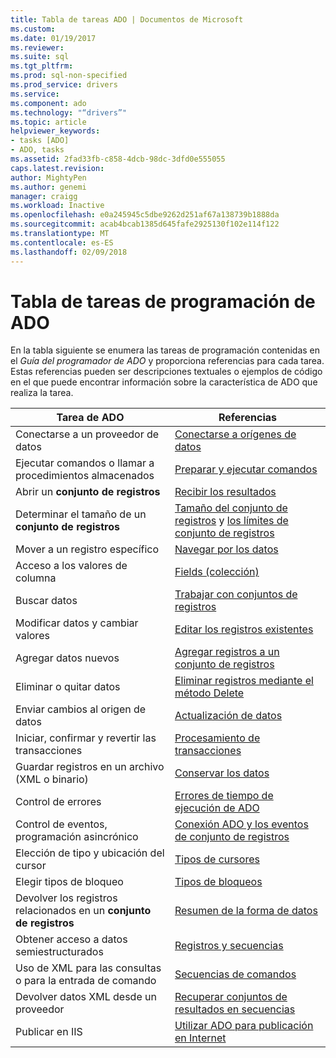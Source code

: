 ```yaml
---
title: Tabla de tareas ADO | Documentos de Microsoft
ms.custom: 
ms.date: 01/19/2017
ms.reviewer: 
ms.suite: sql
ms.tgt_pltfrm: 
ms.prod: sql-non-specified
ms.prod_service: drivers
ms.service: 
ms.component: ado
ms.technology: "“drivers”"
ms.topic: article
helpviewer_keywords:
- tasks [ADO]
- ADO, tasks
ms.assetid: 2fad33fb-c858-4dcb-98dc-3dfd0e555055
caps.latest.revision: 
author: MightyPen
ms.author: genemi
manager: craigg
ms.workload: Inactive
ms.openlocfilehash: e0a245945c5dbe9262d251af67a138739b1888da
ms.sourcegitcommit: acab4bcab1385d645fafe2925130f102e114f122
ms.translationtype: MT
ms.contentlocale: es-ES
ms.lasthandoff: 02/09/2018
---
```

# <a name="ado-programming-task-table"></a>Tabla de tareas de programación de ADO
En la tabla siguiente se enumera las tareas de programación contenidas en el *Guía del programador de ADO* y proporciona referencias para cada tarea. Estas referencias pueden ser descripciones textuales o ejemplos de código en el que puede encontrar información sobre la característica de ADO que realiza la tarea.

|Tarea de ADO|Referencias|
|--------------|----------------|
|Conectarse a un proveedor de datos|[Conectarse a orígenes de datos](../../ado/guide/data/connecting-to-data-sources.md)|
|Ejecutar comandos o llamar a procedimientos almacenados|[Preparar y ejecutar comandos](../../ado/guide/data/preparing-and-executing-commands.md)|
|Abrir un **conjunto de registros**|[Recibir los resultados](../../ado/guide/data/receiving-results.md)|
|Determinar el tamaño de un **conjunto de registros**|[Tamaño del conjunto de registros](../../ado/guide/data/current-record-and-size-of-recordset.md) y [los límites de conjunto de registros](../../ado/guide/data/boundaries-of-a-recordset.md)|
|Mover a un registro específico|[Navegar por los datos](../../ado/guide/data/navigating-through-data.md)|
|Acceso a los valores de columna|[Fields (colección)](../../ado/guide/data/the-fields-collection.md)|
|Buscar datos|[Trabajar con conjuntos de registros](../../ado/guide/data/working-with-recordsets.md)|
|Modificar datos y cambiar valores|[Editar los registros existentes](../../ado/guide/data/editing-existing-records.md)|
|Agregar datos nuevos|[Agregar registros a un conjunto de registros](../../ado/guide/data/adding-records.md)|
|Eliminar o quitar datos|[Eliminar registros mediante el método Delete](../../ado/guide/data/deleting-records-using-the-delete-method.md)|
|Enviar cambios al origen de datos|[Actualización de datos](../../ado/guide/data/updating-data.md)|
|Iniciar, confirmar y revertir las transacciones|[Procesamiento de transacciones](../../ado/guide/data/transaction-processing.md)|
|Guardar registros en un archivo (XML o binario)|[Conservar los datos](../../ado/guide/data/persisting-data.md)|
|Control de errores|[Errores de tiempo de ejecución de ADO](../../ado/guide/data/ado-errors.md)|
|Control de eventos, programación asincrónico|[Conexión ADO y los eventos de conjunto de registros](../../ado/guide/data/ado-event-handler-summary.md)|
|Elección de tipo y ubicación del cursor|[Tipos de cursores](../../ado/guide/data/types-of-cursors-ado.md)|
|Elegir tipos de bloqueo|[Tipos de bloqueos](../../ado/guide/data/types-of-locks.md)|
|Devolver los registros relacionados en un **conjunto de registros**|[Resumen de la forma de datos](../../ado/guide/data/data-shaping-overview.md)|
|Obtener acceso a datos semiestructurados|[Registros y secuencias](../../ado/guide/data/records-and-streams.md)|
|Uso de XML para las consultas o para la entrada de comando|[Secuencias de comandos](../../ado/guide/data/command-streams.md)|
|Devolver datos XML desde un proveedor|[Recuperar conjuntos de resultados en secuencias](../../ado/guide/data/retrieving-resultsets-into-streams.md)|
|Publicar en IIS|[Utilizar ADO para publicación en Internet](../../ado/guide/data/using-ado-for-internet-publishing.md)|
